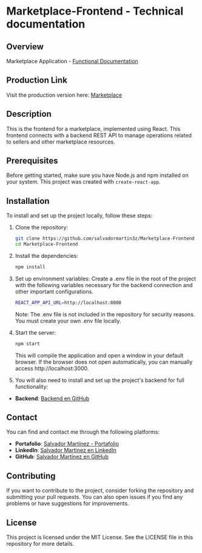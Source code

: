 # Marketplace-Frontend - Technical documentation

## Overview
Marketplace Application - [Functional Documentation](https://github.com/salvadormartin3z/Marketplace/blob/main/README.md)

## Production Link
Visit the production version here: [Marketplace](https://marketplace-salvadormartinez.netlify.app/)

## Description
This is the frontend for a marketplace, implemented using React. This frontend connects with a backend REST API to manage operations related to sellers and other marketplace resources.

## Prerequisites
Before getting started, make sure you have Node.js and npm installed on your system. This project was created with `create-react-app`.

## Installation
To install and set up the project locally, follow these steps:

1. Clone the repository:
   ```bash
   git clone https://github.com/salvadormartin3z/Marketplace-Frontend
   cd Marketplace-Frontend

2. Install the dependencies:
    ```bash
    npm install
    ```

3. Set up environment variables:
   Create a .env file in the root of the project with the following variables necessary for the backend connection and other important configurations.

    ```bash
    REACT_APP_API_URL=http://localhost:8000
    ```

   Note: The .env file is not included in the repository for security reasons. You must create your own .env file locally.

4. Start the server:
    ```bash
    npm start
    ```

   This will compile the application and open a window in your default browser. If the browser does not open automatically, you can manually access http://localhost:3000.

5. You will also need to install and set up the project's backend for full functionality:
- **Backend**: [Backend en GitHub](https://github.com/salvadormartin3z/Marketplace-Backend)

## Contact

You can find and contact me through the following platforms:

- **Portafolio**: [Salvador Martínez - Portafolio](https://salvadormartin3z.netlify.app/)
- **LinkedIn**: [Salvador Martínez en LinkedIn](https://www.linkedin.com/in/salvadormtz/)
- **GitHub**: [Salvador Martínez en GitHub](https://github.com/salvadormartin3z)

## Contributing
If you want to contribute to the project, consider forking the repository and submitting your pull requests. You can also open issues if you find any problems or have suggestions for improvements.

## License
This project is licensed under the MIT License. See the LICENSE file in this repository for more details.
